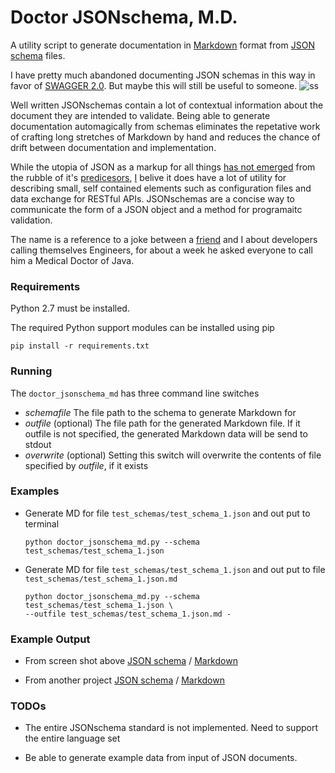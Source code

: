 # Doctor JSONschema, M.D.

A utility script to generate documentation in [Markdown](https://daringfireball.net/projects/markdown/syntax) format 
from [JSON schema](http://json-schema.org/) files. 

I have pretty much abandoned documenting JSON schemas in this way in favor of [SWAGGER 2.0](https://github.com/OAI/OpenAPI-Specification/blob/master/versions/2.0.md). But maybe this will still be useful to someone.
![ss](docs/media/transform.png)

Well written JSONschemas contain a lot of contextual information about the document they are intended to validate. 
Being able to generate documentation automagically from schemas eliminates the repetative work of crafting
long stretches of Markdown by hand and reduces the chance of drift between documentation and implementation. 

While the utopia of JSON as a markup for all things [has not emerged](http://www.redbook.io/pdf/ch1-background.pdf) from
the rubble of it's [predicesors](http://c2.com/cgi/wiki?XmlSucks), [I](https://github.com/rdpickard) belive it does
have a lot of utility for describing small, self contained elements such as configuration files and data exchange for 
RESTful APIs. JSONschemas are a concise way to communicate the form of a JSON object and a method for programaitc
validation. 

The name is a reference to a joke between a [friend](https://github.com/timmattison) and I about developers calling 
themselves Engineers, for about a week he asked everyone to call him a Medical Doctor of Java. 

### Requirements
Python 2.7 must be installed.

The required Python support modules can be installed using pip

```
pip install -r requirements.txt
```

### Running
The ```doctor_jsonschema_md``` has three command line switches

+ _schemafile_ The file path to the schema to generate Markdown for
+ _outfile_ (optional) The file path for the generated Markdown file. If it outfile is not specified, the generated 
Markdown data will be send to stdout
+ _overwrite_ (optional) Setting this switch will overwrite the contents of file specified by _outfile_, if it exists

### Examples

+ Generate MD for file ```test_schemas/test_schema_1.json``` and out put to terminal 

	```
	python doctor_jsonschema_md.py --schema test_schemas/test_schema_1.json
	```

+ Generate MD for file ```test_schemas/test_schema_1.json``` and out put to file  
```test_schemas/test_schema_1.json.md ```

	```
	python doctor_jsonschema_md.py --schema test_schemas/test_schema_1.json \
	--outfile test_schemas/test_schema_1.json.md -
	```
	
### Example Output

+ From screen shot above [JSON schema](test_schemas/test_schema_1.json) / [Markdown](test_schemas/test_schema_1.json.md)

+ From another project [JSON schema](test_schemas/test_schema_2.json) / [Markdown](test_schemas/test_schema_2.json.md)

### TODOs

+ The entire JSONschema standard is not implemented. Need to support the entire language set

+ Be able to generate example data from input of JSON documents. 